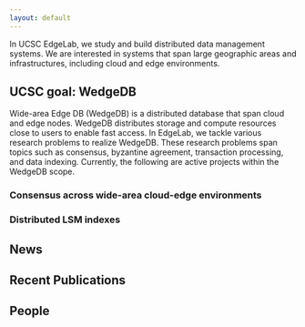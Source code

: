 ```yaml
---
layout: default
---
```


In UCSC EdgeLab, we study and build distributed data management
systems. We are interested in systems that span large geographic
areas and infrastructures, including cloud and edge environments.


## UCSC goal: WedgeDB

Wide-area Edge DB (WedgeDB) is a distributed database that span cloud
and edge nodes.  WedgeDB distributes storage and compute resources
close to users to enable fast access. In EdgeLab, we tackle various
research problems to realize WedgeDB. These research problems span
topics such as consensus, byzantine agreement, transaction
processing, and data indexing. Currently, the following are active
projects within the WedgeDB scope.

### Consensus across wide-area cloud-edge environments


### Distributed LSM indexes


## News


## Recent Publications



## People




